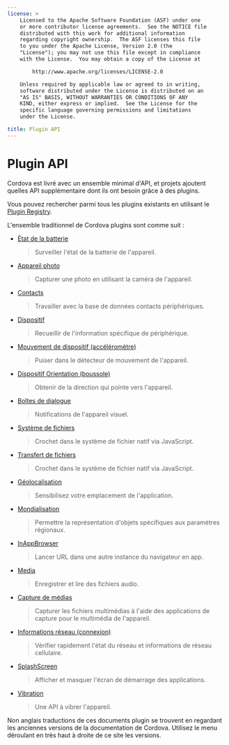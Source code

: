 ```yaml
---
license: >
    Licensed to the Apache Software Foundation (ASF) under one
    or more contributor license agreements.  See the NOTICE file
    distributed with this work for additional information
    regarding copyright ownership.  The ASF licenses this file
    to you under the Apache License, Version 2.0 (the
    "License"); you may not use this file except in compliance
    with the License.  You may obtain a copy of the License at

        http://www.apache.org/licenses/LICENSE-2.0

    Unless required by applicable law or agreed to in writing,
    software distributed under the License is distributed on an
    "AS IS" BASIS, WITHOUT WARRANTIES OR CONDITIONS OF ANY
    KIND, either express or implied.  See the License for the
    specific language governing permissions and limitations
    under the License.

title: Plugin API
---
```


# Plugin API

Cordova est livré avec un ensemble minimal d'API, et projets ajoutent quelles API supplémentaire dont ils ont besoin grâce à des plugins.

Vous pouvez rechercher parmi tous les plugins existants en utilisant le [Plugin Registry][1].

 [1]: http://plugins.cordova.io/

L'ensemble traditionnel de Cordova plugins sont comme suit :

*   [État de la batterie][2]
    
    > Surveiller l'état de la batterie de l'appareil.

*   [Appareil photo][3]
    
    > Capturer une photo en utilisant la caméra de l'appareil.

*   [Contacts][4]
    
    > Travailler avec la base de données contacts périphériques.

*   [Dispositif][5]
    
    > Recueillir de l'information spécifique de périphérique.

*   [Mouvement de dispositif (accéléromètre)][6]
    
    > Puiser dans le détecteur de mouvement de l'appareil.

*   [Dispositif Orientation (boussole)][7]
    
    > Obtenir de la direction qui pointe vers l'appareil.

*   [Boîtes de dialogue][8]
    
    > Notifications de l'appareil visuel.

*   [Système de fichiers][9]
    
    > Crochet dans le système de fichier natif via JavaScript.

*   [Transfert de fichiers][10]
    
    > Crochet dans le système de fichier natif via JavaScript.

*   [Géolocalisation][11]
    
    > Sensibilisez votre emplacement de l'application.

*   [Mondialisation][12]
    
    > Permettre la représentation d'objets spécifiques aux paramètres régionaux.

*   [InAppBrowser][13]
    
    > Lancer URL dans une autre instance du navigateur en app.

*   [Media][14]
    
    > Enregistrer et lire des fichiers audio.

*   [Capture de médias][15]
    
    > Capturer les fichiers multimédias à l'aide des applications de capture pour le multimédia de l'appareil.

*   [Informations réseau (connexion)][16]
    
    > Vérifier rapidement l'état du réseau et informations de réseau cellulaire.

*   [SplashScreen][17]
    
    > Afficher et masquer l'écran de démarrage des applications.

*   [Vibration][18]
    
    > Une API à vibrer l'appareil.

 [2]: https://github.com/apache/cordova-plugin-battery-status/blob/master/doc/index.md
 [3]: https://github.com/apache/cordova-plugin-camera/blob/master/doc/index.md
 [4]: https://github.com/apache/cordova-plugin-contacts/blob/master/doc/index.md
 [5]: https://github.com/apache/cordova-plugin-device/blob/master/doc/index.md
 [6]: https://github.com/apache/cordova-plugin-device-motion/blob/master/doc/index.md
 [7]: https://github.com/apache/cordova-plugin-device-orientation/blob/master/doc/index.md
 [8]: https://github.com/apache/cordova-plugin-dialogs/blob/master/doc/index.md
 [9]: https://github.com/apache/cordova-plugin-file/blob/master/doc/index.md
 [10]: https://github.com/apache/cordova-plugin-file-transfer/blob/master/doc/index.md
 [11]: https://github.com/apache/cordova-plugin-geolocation/blob/master/doc/index.md
 [12]: https://github.com/apache/cordova-plugin-globalization/blob/master/doc/index.md
 [13]: https://github.com/apache/cordova-plugin-inappbrowser/blob/master/doc/index.md
 [14]: https://github.com/apache/cordova-plugin-media/blob/master/doc/index.md
 [15]: https://github.com/apache/cordova-plugin-media-capture/blob/master/doc/index.md
 [16]: https://github.com/apache/cordova-plugin-network-information/blob/master/doc/index.md
 [17]: https://github.com/apache/cordova-plugin-splashscreen/blob/master/doc/index.md
 [18]: https://github.com/apache/cordova-plugin-vibration/blob/master/doc/index.md

Non anglais traductions de ces documents plugin se trouvent en regardant les anciennes versions de la documentation de Cordova. Utilisez le menu déroulant en très haut à droite de ce site les versions.
